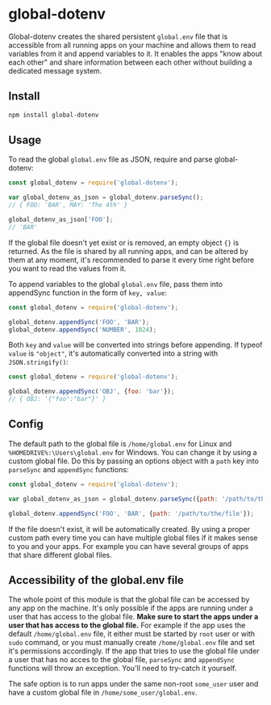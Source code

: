 # global-dotenv

Global-dotenv creates the shared persistent `global.env` file that is accessible from all running apps on your machine and allows them to read variables from it and append variables to it. It enables the apps "know about each other" and share information between each other without building a dedicated message system.

## Install

```bash
npm install global-dotenv
```

## Usage

To read the global `global.env` file as JSON, require and parse global-dotenv:

```javascript
const global_dotenv = require('global-dotenv');

var global_dotenv_as_json = global_dotenv.parseSync();
// { FOO: 'BAR', MAY: 'The 4th' }

global_dotenv_as_json['FOO'];
// 'BAR'
```
If the global file doesn't yet exist or is removed, an empty object `{}` is returned. As the file is shared by all running apps, and can be altered by them at any moment, it's recommended to parse it every time right before you want to read the values from it.

To append variables to the global `global.env` file, pass them into appendSync function in the form of `key, value`:

```javascript
const global_dotenv = require('global-dotenv');

global_dotenv.appendSync('FOO', 'BAR');
global_dotenv.appendSync('NUMBER', 1024);
```

Both `key` and `value` will be converted into strings before appending. If typeof `value` is `"object"`, it's automatically converted into a string with `JSON.stringify()`:

```javascript
const global_dotenv = require('global-dotenv');

global_dotenv.appendSync('OBJ', {foo: 'bar'});
// { OBJ: '{"foo":"bar"}' }
```

## Config

The default path to the global file is `/home/global.env` for Linux and `%HOMEDRIVE%:\Users\global.env` for Windows. You can change it by using a custom global file. Do this by passing an options object with a `path` key into `parseSync` and `appendSync` functions: 

```javascript
const global_dotenv = require('global-dotenv');

var global_dotenv_as_json = global_dotenv.parseSync({path: '/path/to/the/file'});

global_dotenv.appendSync('FOO', 'BAR', {path: '/path/to/the/file'});
```
If the file doesn't exist, it will be automatically created. By using a proper custom path every time you can have multiple global files if it makes sense to you and your apps. For example you can have several groups of apps that share different global files. 

## Accessibility of the global.env file

The whole point of this module is that the global file can be accessed by any app on the machine. It's only possible if the apps are running under a user that has access to the global file. **Make sure to start the apps under a user that has access to the global file.** For example if the app uses the default `/home/global.env` file, it either must be started by `root` user or with `sudo` command, or you must manually create `/home/global.env` file and set it's permissions accordingly. If the app that tries to use the global file under a user that has no acces to the global file, `parseSync` and `appendSync` functions will throw an exception. You'll need to try-catch it yourself.

The safe option is to run apps under the same non-root `some_user` user and have a custom global file in `/home/some_user/global.env`.
